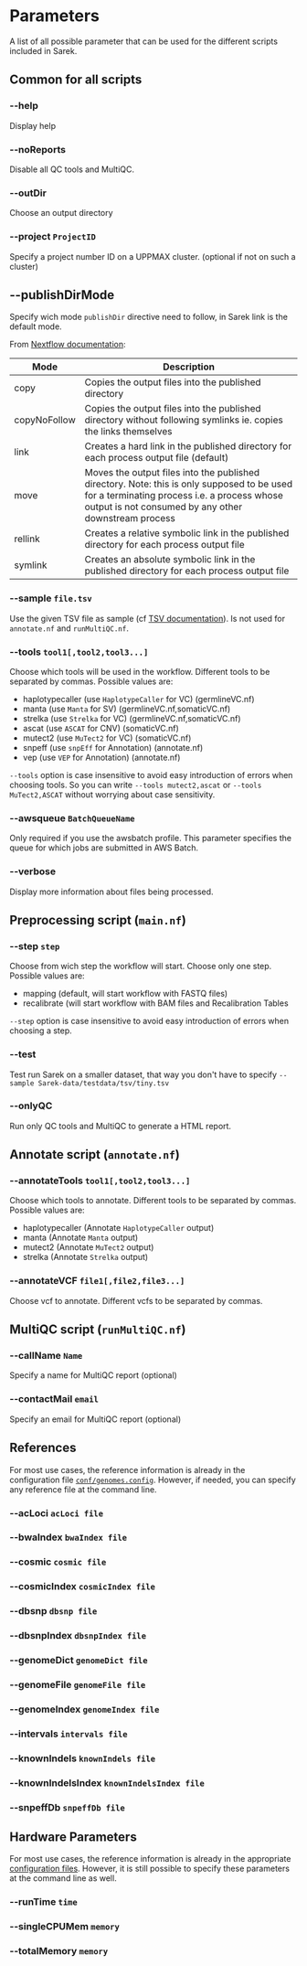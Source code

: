 # Parameters

A list of all possible parameter that can be used for the different scripts included in Sarek.

## Common for all scripts

### --help

Display help

### --noReports

Disable all QC tools and MultiQC.

### --outDir

Choose an output directory

### --project `ProjectID`

Specify a project number ID on a UPPMAX cluster.
(optional if not on such a cluster)

## --publishDirMode

Specify wich mode `publishDir` directive need to follow, in Sarek link is the default mode.

From [Nextflow documentation](https://www.nextflow.io/docs/latest/process.html#publishdir):

| Mode         | Description |
|--------------|-------------|
| copy         | Copies the output files into the published directory |
| copyNoFollow | Copies the output files into the published directory without following symlinks ie. copies the links themselves |
| link         | Creates a hard link in the published directory for each process output file (default) |
| move         | Moves the output files into the published directory. Note: this is only supposed to be used for a terminating process i.e. a process whose output is not consumed by any other downstream process |
| rellink      | Creates a relative symbolic link in the published directory for each process output file |
| symlink      | Creates an absolute symbolic link in the published directory for each process output file |

### --sample `file.tsv`

Use the given TSV file as sample (cf [TSV documentation](TSV.md)).
Is not used for `annotate.nf` and `runMultiQC.nf`.

### --tools `tool1[,tool2,tool3...]`

Choose which tools will be used in the workflow.
Different tools to be separated by commas.
Possible values are:

- haplotypecaller (use `HaplotypeCaller` for VC) (germlineVC.nf)
- manta (use `Manta` for SV) (germlineVC.nf,somaticVC.nf)
- strelka (use `Strelka` for VC) (germlineVC.nf,somaticVC.nf)
- ascat (use `ASCAT` for CNV) (somaticVC.nf)
- mutect2 (use `MuTect2` for VC) (somaticVC.nf)
- snpeff (use `snpEff` for Annotation) (annotate.nf)
- vep (use `VEP` for Annotation) (annotate.nf)

`--tools` option is case insensitive to avoid easy introduction of errors when choosing tools.
So you can write `--tools mutect2,ascat` or `--tools MuTect2,ASCAT` without worrying about case sensitivity.

### --awsqueue `BatchQueueName`

Only required if you use the awsbatch profile. This parameter specifies the queue for which jobs are submitted in AWS Batch.

### --verbose

Display more information about files being processed.

## Preprocessing script (`main.nf`)
### --step `step`

Choose from wich step the workflow will start.
Choose only one step.
Possible values are:

- mapping (default, will start workflow with FASTQ files)
- recalibrate (will start workflow with BAM files and Recalibration Tables

`--step` option is case insensitive to avoid easy introduction of errors when choosing a step.

### --test

Test run Sarek on a smaller dataset, that way you don't have to specify `--sample Sarek-data/testdata/tsv/tiny.tsv`

### --onlyQC

Run only QC tools and MultiQC to generate a HTML report.


## Annotate script (`annotate.nf`)

### --annotateTools `tool1[,tool2,tool3...]`

Choose which tools to annotate.
Different tools to be separated by commas.
Possible values are:
- haplotypecaller (Annotate `HaplotypeCaller` output)
- manta (Annotate `Manta` output)
- mutect2 (Annotate `MuTect2` output)
- strelka (Annotate `Strelka` output)

### --annotateVCF `file1[,file2,file3...]`

Choose vcf to annotate.
Different vcfs to be separated by commas.


## MultiQC script (`runMultiQC.nf`)
### --callName `Name`

Specify a name for MultiQC report (optional)

### --contactMail `email`

Specify an email for MultiQC report (optional)


## References

For most use cases, the reference information is already in the configuration file [`conf/genomes.config`](https://github.com/SciLifeLab/Sarek/blob/master/conf/genomes.config).
However, if needed, you can specify any reference file at the command line.

### --acLoci `acLoci file`

### --bwaIndex `bwaIndex file`

### --cosmic `cosmic file`

### --cosmicIndex `cosmicIndex file`

### --dbsnp `dbsnp file`

### --dbsnpIndex `dbsnpIndex file`

### --genomeDict `genomeDict file`

### --genomeFile `genomeFile file`

### --genomeIndex `genomeIndex file`

### --intervals `intervals file`

### --knownIndels `knownIndels file`

### --knownIndelsIndex `knownIndelsIndex file`

### --snpeffDb `snpeffDb file`

## Hardware Parameters

For most use cases, the reference information is already in the appropriate [configuration files](https://github.com/SciLifeLab/Sarek/blob/master/conf/).
However, it is still possible to specify these parameters at the command line as well.

### --runTime `time`

### --singleCPUMem `memory`

### --totalMemory `memory`
